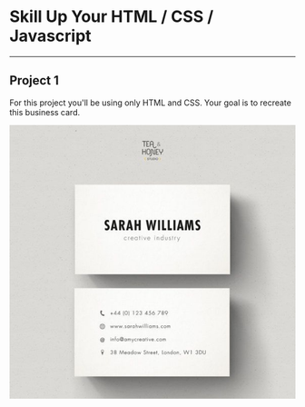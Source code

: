 # Skill Up Your HTML / CSS / Javascript

---

## Project 1
For this project you'll be using only HTML and CSS.  Your goal is to recreate this business card.

![business-card-example](project-01\assets\business-card-example.jpg)

